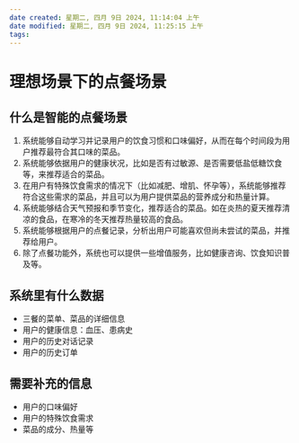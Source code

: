 ```yaml
---
date created: 星期二, 四月 9日 2024, 11:14:04 上午
date modified: 星期二, 四月 9日 2024, 11:25:15 上午
tags: 
---
```


# 理想场景下的点餐场景

## 什么是智能的点餐场景

1. 系统能够自动学习并记录用户的饮食习惯和口味偏好，从而在每个时间段为用户推荐最符合其口味的菜品。
2. 系统能够依据用户的健康状况，比如是否有过敏源、是否需要低盐低糖饮食等，来推荐适合的菜品。
3. 在用户有特殊饮食需求的情况下（比如减肥、增肌、怀孕等），系统能够推荐符合这些需求的菜品，并且可以为用户提供菜品的营养成分和热量计算。
4. 系统能够结合天气预报和季节变化，推荐适合的菜品。如在炎热的夏天推荐清凉的食品，在寒冷的冬天推荐热量较高的食品。
5. 系统能够根据用户的点餐记录，分析出用户可能喜欢但尚未尝试的菜品，并推荐给用户。
6. 除了点餐功能外，系统也可以提供一些增值服务，比如健康咨询、饮食知识普及等。

## 系统里有什么数据

- 三餐的菜单、菜品的详细信息
- 用户的健康信息：血压、患病史
- 用户的历史对话记录
- 用户的历史订单

## 需要补充的信息

- 用户的口味偏好
- 用户的特殊饮食需求
- 菜品的成分、热量等

